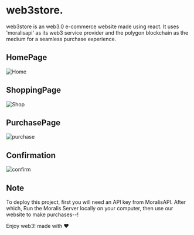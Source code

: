 
# web3store.

web3store is an web3.0 e-commerce website made using react. It uses 'moralisapi' as its web3 service provider and the polygon blockchain as the medium for a seamless purchase experience.




## HomePage

![Home](https://github.com/zakm7/FYProject-Grp12/assets/73174780/984f0a6c-e96f-4fea-a0d1-4fc28ee33283)

## ShoppingPage

![Shop](https://github.com/zakm7/FYProject-Grp12/assets/73174780/e291612f-4b2f-4864-8131-9d300f328767)

## PurchasePage

![purchase](https://github.com/zakm7/FYProject-Grp12/assets/73174780/a1c9d2da-5eb9-4d36-b88f-3c4c663b6ebf)

## Confirmation

![confirm](https://github.com/zakm7/FYProject-Grp12/assets/73174780/9016d670-d76f-4ada-b445-1a4a76fd809f)

## Note

To deploy this project, first you will need an API key from MoralisAPI. After which, Run the Moralis Server locally on your computer, then use our website to make purchases--!

Enjoy web3!
made with ❤️
